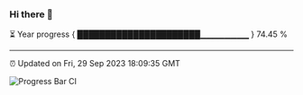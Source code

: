 ### Hi there 👋

⏳ Year progress { ██████████████████████▁▁▁▁▁▁▁▁ } 74.45 %

---

⏰ Updated on Fri, 29 Sep 2023 18:09:35 GMT

![Progress Bar CI](https://github.com/Shyam-Makwana/GitHub-Actions-Demo/workflows/Progress%20Bar%20CI/badge.svg)
